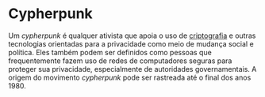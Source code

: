 # Cypherpunk 

Um _cypherpunk_ é qualquer ativista que apoia o uso de [criptografia](Criptografia.md) e outras tecnologias orientadas para a privacidade como meio de mudança social e política. Eles também podem ser definidos como pessoas que frequentemente fazem uso de redes de computadores seguras para proteger sua privacidade, especialmente de autoridades governamentais. A origem do movimento _cypherpunk_ pode ser rastreada até o final dos anos 1980.
